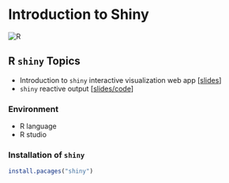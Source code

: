 # Introduction to Shiny


![R](https://img.shields.io/badge/R-shiny-blue?style=flat&logo=appveyor&logo=python&logoColor=informational?style=flat)


## R `shiny` Topics

- Introduction to `shiny` interactive visualization web app [[slides](https://zhenyuanlu.com/slides/t09IntroToShiny.pdf)]
- `shiny` reactive output [[slides/code](https://zhenyuanlu.com/slides/t10ShinyApp.pdf)]



### Environment

- R language
- R studio


### Installation of `shiny`

```r
install.pacages("shiny")
```
